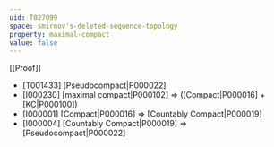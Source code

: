 ```yaml
---
uid: T027099
space: smirnov's-deleted-sequence-topology
property: maximal-compact
value: false
---
```

[[Proof]]

* [T001433] [Pseudocompact|P000022]
* [I000230] [maximal compact|P000102] => ([Compact|P000016] + [KC|P000100])
* [I000001] [Compact|P000016] => [Countably Compact|P000019]
* [I000004] [Countably Compact|P000019] => [Pseudocompact|P000022]

